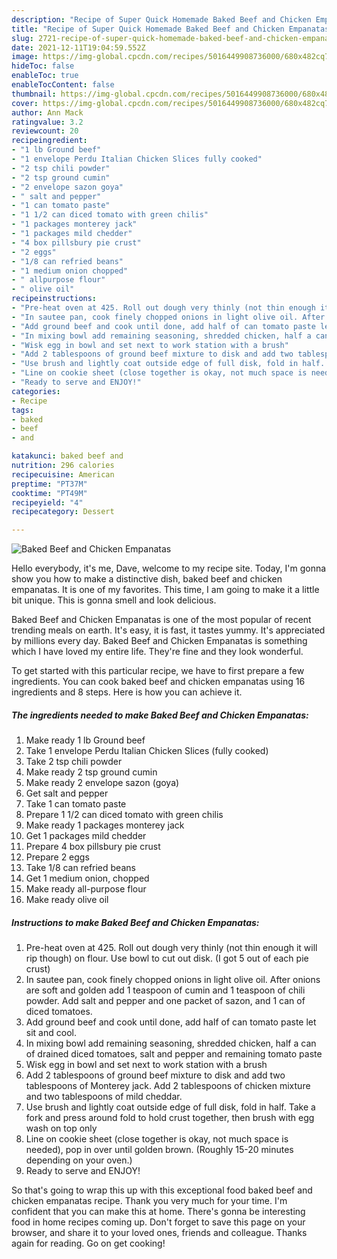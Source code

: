 ```yaml
---
description: "Recipe of Super Quick Homemade Baked Beef and Chicken Empanatas"
title: "Recipe of Super Quick Homemade Baked Beef and Chicken Empanatas"
slug: 2721-recipe-of-super-quick-homemade-baked-beef-and-chicken-empanatas
date: 2021-12-11T19:04:59.552Z
image: https://img-global.cpcdn.com/recipes/5016449908736000/680x482cq70/baked-beef-and-chicken-empanatas-recipe-main-photo.jpg
hideToc: false
enableToc: true
enableTocContent: false
thumbnail: https://img-global.cpcdn.com/recipes/5016449908736000/680x482cq70/baked-beef-and-chicken-empanatas-recipe-main-photo.jpg
cover: https://img-global.cpcdn.com/recipes/5016449908736000/680x482cq70/baked-beef-and-chicken-empanatas-recipe-main-photo.jpg
author: Ann Mack
ratingvalue: 3.2
reviewcount: 20
recipeingredient:
- "1 lb Ground beef"
- "1 envelope Perdu Italian Chicken Slices fully cooked"
- "2 tsp chili powder"
- "2 tsp ground cumin"
- "2 envelope sazon goya"
- " salt and pepper"
- "1 can tomato paste"
- "1 1/2 can diced tomato with green chilis"
- "1 packages monterey jack"
- "1 packages mild chedder"
- "4 box pillsbury pie crust"
- "2 eggs"
- "1/8 can refried beans"
- "1 medium onion chopped"
- " allpurpose flour"
- " olive oil"
recipeinstructions:
- "Pre-heat oven at 425. Roll out dough very thinly (not thin enough it will rip though) on flour. Use bowl to cut out disk. (I got 5 out of each pie crust)"
- "In sautee pan, cook finely chopped onions in light olive oil. After onions are soft and golden add 1 teaspoon of cumin and 1 teaspoon of chili powder. Add salt and pepper and one packet of sazon, and 1 can of diced tomatoes."
- "Add ground beef and cook until done, add half of can tomato paste let sit and cool."
- "In mixing bowl add remaining seasoning, shredded chicken, half a can of drained diced tomatoes, salt and pepper and remaining tomato paste"
- "Wisk egg in bowl and set next to work station with a brush"
- "Add 2 tablespoons of ground beef mixture to disk and add two tablespoons of Monterey jack. Add 2 tablespoons of chicken mixture and two tablespoons of mild cheddar."
- "Use brush and lightly coat outside edge of full disk, fold in half. Take a fork and press around fold to hold crust together, then brush with egg wash on top only"
- "Line on cookie sheet (close together is okay, not much space is needed), pop in over until golden brown. (Roughly 15-20 minutes depending on your oven.)"
- "Ready to serve and ENJOY!"
categories:
- Recipe
tags:
- baked
- beef
- and

katakunci: baked beef and 
nutrition: 296 calories
recipecuisine: American
preptime: "PT37M"
cooktime: "PT49M"
recipeyield: "4"
recipecategory: Dessert

---
```



![Baked Beef and Chicken Empanatas](https://img-global.cpcdn.com/recipes/5016449908736000/680x482cq70/baked-beef-and-chicken-empanatas-recipe-main-photo.jpg)

Hello everybody, it's me, Dave, welcome to my recipe site. Today, I'm gonna show you how to make a distinctive dish, baked beef and chicken empanatas. It is one of my favorites. This time, I am going to make it a little bit unique. This is gonna smell and look delicious.



Baked Beef and Chicken Empanatas is one of the most popular of recent trending meals on earth. It's easy, it is fast, it tastes yummy. It's appreciated by millions every day. Baked Beef and Chicken Empanatas is something which I have loved my entire life. They're fine and they look wonderful.


To get started with this particular recipe, we have to first prepare a few ingredients. You can cook baked beef and chicken empanatas using 16 ingredients and 8 steps. Here is how you can achieve it.

<!--inarticleads1-->

##### The ingredients needed to make Baked Beef and Chicken Empanatas:

1. Make ready 1 lb Ground beef
1. Take 1 envelope Perdu Italian Chicken Slices (fully cooked)
1. Take 2 tsp chili powder
1. Make ready 2 tsp ground cumin
1. Make ready 2 envelope sazon (goya)
1. Get  salt and pepper
1. Take 1 can tomato paste
1. Prepare 1 1/2 can diced tomato with green chilis
1. Make ready 1 packages monterey jack
1. Get 1 packages mild chedder
1. Prepare 4 box pillsbury pie crust
1. Prepare 2 eggs
1. Take 1/8 can refried beans
1. Get 1 medium onion, chopped
1. Make ready  all-purpose flour
1. Make ready  olive oil




<!--inarticleads2-->

##### Instructions to make Baked Beef and Chicken Empanatas:

1. Pre-heat oven at 425. Roll out dough very thinly (not thin enough it will rip though) on flour. Use bowl to cut out disk. (I got 5 out of each pie crust)
1. In sautee pan, cook finely chopped onions in light olive oil. After onions are soft and golden add 1 teaspoon of cumin and 1 teaspoon of chili powder. Add salt and pepper and one packet of sazon, and 1 can of diced tomatoes.
1. Add ground beef and cook until done, add half of can tomato paste let sit and cool.
1. In mixing bowl add remaining seasoning, shredded chicken, half a can of drained diced tomatoes, salt and pepper and remaining tomato paste
1. Wisk egg in bowl and set next to work station with a brush
1. Add 2 tablespoons of ground beef mixture to disk and add two tablespoons of Monterey jack. Add 2 tablespoons of chicken mixture and two tablespoons of mild cheddar.
1. Use brush and lightly coat outside edge of full disk, fold in half. Take a fork and press around fold to hold crust together, then brush with egg wash on top only
1. Line on cookie sheet (close together is okay, not much space is needed), pop in over until golden brown. (Roughly 15-20 minutes depending on your oven.)
1. Ready to serve and ENJOY!



So that's going to wrap this up with this exceptional food baked beef and chicken empanatas recipe. Thank you very much for your time. I'm confident that you can make this at home. There's gonna be interesting food in home recipes coming up. Don't forget to save this page on your browser, and share it to your loved ones, friends and colleague. Thanks again for reading. Go on get cooking!
